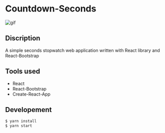 # Countdown-Seconds
![gif](https://i.imgur.com/Cmj1sWB.gif)

## Discription
A simple seconds stopwatch web application written with React library and React-Bootstrap

## Tools used
- React
- React-Bootstrap
- Create-React-App

## Developement

```bash
$ yarn install
$ yarn start
